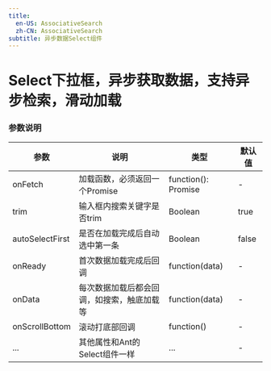 ```yaml
---
title:
  en-US: AssociativeSearch
  zh-CN: AssociativeSearch
subtitle: 异步数据Select组件
---
```

# Select下拉框，异步获取数据，支持异步检索，滑动加载
 
### 参数说明

| 参数      | 说明                                      | 类型         | 默认值 |
|----------|------------------------------------------|-------------|-------|
| onFetch | 加载函数，必须返回一个Promise |  function(): Promise | - |
| trim | 输入框内搜索关键字是否trim | Boolean | true |
| autoSelectFirst | 是否在加载完成后自动选中第一条 | Boolean | false |
| onReady | 首次数据加载完成后回调 | function(data) | - |
| onData | 每次数据加载后都会回调，如搜索，触底加载等 | function(data) | - |
| onScrollBottom | 滚动打底部回调 | function() | - |
| ... | 其他属性和Ant的Select组件一样 | ... | - |

